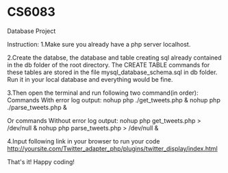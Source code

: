 # CS6083

Database Project

Instruction:
1.Make sure you already have a php server localhost.

2.Create the databse, the database and table creating sql already contained in the db folder of the root directory. The CREATE TABLE commands for these tables are stored in the file mysql_database_schema.sql in db folder. Run it in your local database and everything would be fine.
  
3.Then open the terminal and run following two command(in order):
  Commands With error log output:
  nohup php ./get_tweets.php &
  nohup php ./parse_tweets.php &
  
  Or commands Without error log output:
  nohup php get_tweets.php > /dev/null &
  nohup php parse_tweets.php > /dev/null &
  
4.Input following link in your browser to run your code
  http://yoursite.com/Twitter_adapter_php/plugins/twitter_display/index.html
  
That's it! Happy coding!
  
